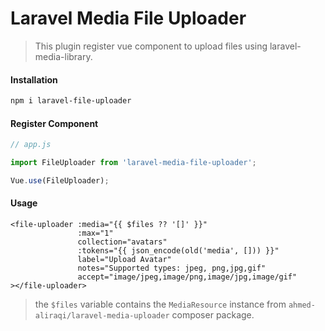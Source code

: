 # Laravel Media File Uploader

> This plugin register vue component to upload files using laravel-media-library.

#### Installation
```bash
npm i laravel-file-uploader
```
#### Register Component
```js
// app.js

import FileUploader from 'laravel-media-file-uploader';

Vue.use(FileUploader);
```
#### Usage
```blade
<file-uploader :media="{{ $files ?? '[]' }}"
               :max="1"
               collection="avatars"
               :tokens="{{ json_encode(old('media', [])) }}"
               label="Upload Avatar"
               notes="Supported types: jpeg, png,jpg,gif"
               accept="image/jpeg,image/png,image/jpg,image/gif"
></file-uploader>
```
> the `$files` variable contains the `MediaResource` instance from `ahmed-aliraqi/laravel-media-uploader` composer package.